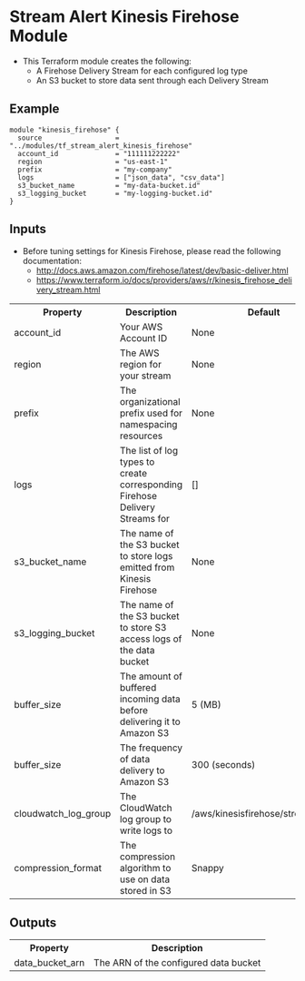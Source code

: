 # Stream Alert Kinesis Firehose Module

* This Terraform module creates the following:
  * A Firehose Delivery Stream for each configured log type
  * An S3 bucket to store data sent through each Delivery Stream

## Example
```
module "kinesis_firehose" {
  source                  = "../modules/tf_stream_alert_kinesis_firehose"
  account_id              = "111111222222"
  region                  = "us-east-1"
  prefix                  = "my-company"
  logs                    = ["json_data", "csv_data"]
  s3_bucket_name          = "my-data-bucket.id"
  s3_logging_bucket       = "my-logging-bucket.id"
}
```

## Inputs
* Before tuning settings for Kinesis Firehose, please read the following documentation:
  * http://docs.aws.amazon.com/firehose/latest/dev/basic-deliver.html
  * https://www.terraform.io/docs/providers/aws/r/kinesis_firehose_delivery_stream.html

<table>
  <tr>
    <th>Property</th>
    <th>Description</th>
    <th>Default</th>
    <th>Required</th>
  </tr>
  <tr>
    <td>account_id</td>
    <td>Your AWS Account ID</td>
    <td>None</td>
    <td>True</td>
  </tr>
  <tr>
    <td>region</td>
    <td>The AWS region for your stream</td>
    <td>None</td>
    <td>True</td>
  </tr>
  <tr>
    <td>prefix</td>
    <td>The organizational prefix used for namespacing resources</td>
    <td>None</td>
    <td>True</td>
  </tr>
  <tr>
    <td>logs</td>
    <td>The list of log types to create corresponding Firehose Delivery Streams for</td>
    <td>[]</td>
    <td>True</td>
  </tr>
  <tr>
    <td>s3_bucket_name</td>
    <td>The name of the S3 bucket to store logs emitted from Kinesis Firehose</td>
    <td>None</td>
    <td>True</td>
  </tr>
  <tr>
    <td>s3_logging_bucket</td>
    <td>The name of the S3 bucket to store S3 access logs of the data bucket</td>
    <td>None</td>
    <td>True</td>
  </tr>
  <tr>
    <td>buffer_size</td>
    <td>The amount of buffered incoming data before delivering it to Amazon S3</td>
    <td>5 (MB)</td>
    <td>False</td>
  </tr>
  <tr>
    <td>buffer_size</td>
    <td>The frequency of data delivery to Amazon S3</td>
    <td>300 (seconds)</td>
    <td>False</td>
  </tr>
  <tr>
    <td>cloudwatch_log_group</td>
    <td>The CloudWatch log group to write logs to</td>
    <td>/aws/kinesisfirehose/stream_alert</td>
    <td>False</td>
  </tr>
  <tr>
    <td>compression_format</td>
    <td>The compression algorithm to use on data stored in S3</td>
    <td>Snappy</td>
    <td>False</td>
  </tr>
</table>

## Outputs
<table>
  <tr>
    <th>Property</th>
    <th>Description</th>
  </tr>
  <tr>
    <td>data_bucket_arn</td>
    <td>The ARN of the configured data bucket</td>
  </tr>
</table>
